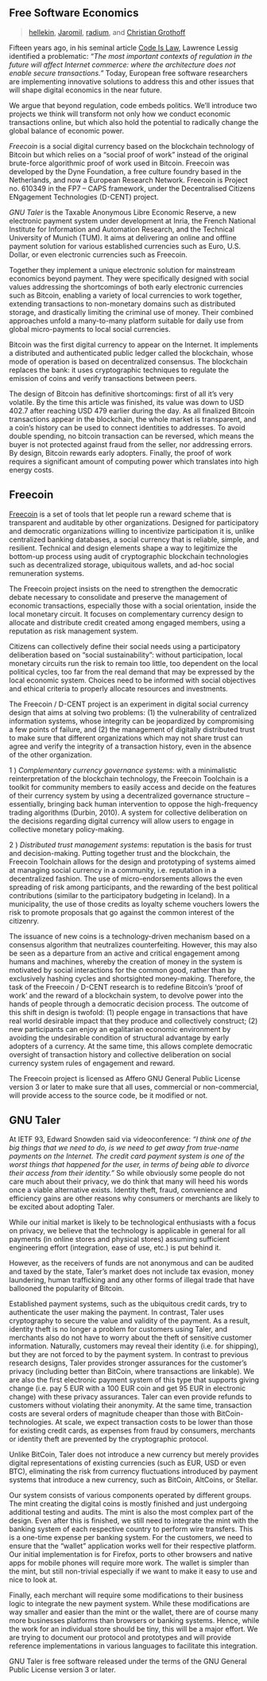 ## Free Software Economics

> [hellekin](../appendix/attributions.html#hellekin), [Jaromil](../appendix/attributions.html#jaromil), [radium](../appendix/attributions.html#radium), and [Christian Grothoff](../appendix/attributions.html#christian-grothoff)

Fifteen years ago, in his seminal article [Code Is Law][0], Lawrence Lessig identified a problematic: _“The most important contexts of regulation in the future will affect Internet commerce: where the architecture does not enable secure transactions.”_ Today, European free software researchers are implementing innovative solutions to address this and other issues that will shape digital economics in the near future.

We argue that beyond regulation, code embeds politics. We’ll introduce two projects we think will transform not only how we conduct economic transactions online, but which also hold the potential to radically change the global balance of economic power.

_Freecoin_ is a social digital currency based on the blockchain technology of Bitcoin but which relies on a “social proof of work” instead of the original brute-force algorithmic proof of work used in Bitcoin. Freecoin was developed by the Dyne Foundation, a free culture foundry based in the Netherlands, and now a European Research Network. Freecoin is Project no. 610349 in the FP7 – CAPS framework, under the Decentralised Citizens ENgagement Technologies (D-CENT) project.

_GNU Taler_ is the Taxable Anonymous Libre Economic Reserve, a new electronic payment system under development at Inria, the French National Institute for Information and Automation Research, and the Technical University of Munich (TUM). It aims at delivering an online and offline payment solution for various established currencies such as Euro, U.S. Dollar, or even electronic currencies such as Freecoin.

Together they implement a unique electronic solution for mainstream economics beyond payment. They were specifically designed with social values addressing the shortcomings of both early electronic currencies such as Bitcoin, enabling a variety of local currencies to work together, extending transactions to non-monetary domains such as distributed storage, and drastically limiting the criminal use of money. Their combined approaches unfold a many-to-many platform suitable for daily use from global micro-payments to local social currencies.

Bitcoin was the first digital currency to appear on the Internet. It implements a distributed and authenticated public ledger called the blockchain, whose mode of operation is based on decentralized consensus. The blockchain replaces the bank: it uses cryptographic techniques to regulate the emission of coins and verify transactions between peers.

The design of Bitcoin has definitive shortcomings: first of all it’s very volatile. By the time this article was finished, its value was down to USD 402.7 after reaching USD 479 earlier during the day. As all finalized Bitcoin transactions appear in the blockchain, the whole market is transparent, and a coin’s history can be used to connect identities to addresses. To avoid double spending, no bitcoin transaction can be reversed, which means the buyer is not protected against fraud from the seller, nor addressing errors. By design, Bitcoin rewards early adopters. Finally, the proof of work requires a significant amount of computing power which translates into high energy costs.

## Freecoin

[Freecoin][1] is a set of tools that let people run a reward scheme that is transparent and auditable by other organizations. Designed for participatory and democratic organizations willing to incentivize participation it is, unlike centralized banking databases, a social currency that is reliable, simple, and resilient. Technical and design elements shape a way to legitimize the bottom-up process using audit of cryptographic blockchain technologies such as decentralized storage, ubiquitous wallets, and ad-hoc social remuneration systems.

The Freecoin project insists on the need to strengthen the democratic debate necessary to consolidate and preserve the management of economic transactions, especially those with a social orientation, inside the local monetary circuit. It focuses on complementary currency design to allocate and distribute credit created among engaged members, using a reputation as risk management system.

Citizens can collectively define their social needs using a participatory deliberation based on “social sustainability”: without participation, local monetary circuits run the risk to remain too little, too dependent on the local political cycles, too far from the real demand that may be expressed by the local economic system. Choices need to be informed with social objectives and ethical criteria to properly allocate resources and investments.

The Freecoin / D-CENT project is an experiment in digital social currency design that aims at solving two problems: (1) the vulnerability of centralized information systems, whose integrity can be jeopardized by compromising a few points of failure, and (2) the management of digitally distributed trust to make sure that different organizations which may not share trust can agree and verify the integrity of a transaction history, even in the absence of the other organization.

1 ) _Complementary currency governance systems_: with a minimalistic reinterpretation of the blockchain technology, the Freecoin Toolchain is a toolkit for community members to easily access and decide on the features of their currency system by using a decentralized governance structure – essentially, bringing back human intervention to oppose the high-frequency trading algorithms (Durbin, 2010). A system for collective deliberation on the decisions regarding digital currency will allow users to engage in collective monetary policy-making.

2 ) _Distributed trust management systems_: reputation is the basis for trust and decision-making. Putting together trust and the blockchain, the Freecoin Toolchain allows for the design and prototyping of systems aimed at managing social currency in a community, i.e. reputation in a decentralized fashion. The use of micro-endorsements allows the even spreading of risk among participants, and the rewarding of the best political contributions (similar to the participatory budgeting in Iceland). In a municipality, the use of those credits as loyalty scheme vouchers lowers the risk to promote proposals that go against the common interest of the citizenry.

The issuance of new coins is a technology-driven mechanism based on a consensus algorithm that neutralizes counterfeiting. However, this may also be seen as a departure from an active and critical engagement among humans and machines, whereby the creation of money in the system is motivated by social interactions for the common good, rather than by exclusively hashing cycles and shortsighted money-making. Therefore, the task of the Freecoin / D-CENT research is to redefine Bitcoin’s ‘proof of work’ and the reward of a blockchain system, to devolve power into the hands of people through a democratic decision process. The outcome of this shift in design is twofold: (1) people engage in transactions that have real world desirable impact that they produce and collectively construct; (2) new participants can enjoy an egalitarian economic environment by avoiding the undesirable condition of structural advantage by early adopters of a currency. At the same time, this allows complete democratic oversight of transaction history and collective deliberation on social currency system rules of engagement and reward.

The Freecoin project is licensed as Affero GNU General Public License version 3 or later to make sure that all uses, commercial or non-commercial, will provide access to the source code, be it modified or not.

## GNU Taler

At IETF 93, Edward Snowden said via videoconference: _“I think one of the big things that we need to do, is we need to get away from true-name payments on the Internet. The credit card payment system is one of the worst things that happened for the user, in terms of being able to divorce their access from their identity.”_ So while obviously some people do not care much about their privacy, we do think that many will heed his words once a viable alternative exists. Identity theft, fraud, convenience and efficiency gains are other reasons why consumers or merchants are likely to be excited about adopting Taler.

While our initial market is likely to be technological enthusiasts with a focus on privacy, we believe that the technology is applicable in general for all payments (in online stores and physical stores) assuming sufficient engineering effort (integration, ease of use, etc.) is put behind it.

However, as the receivers of funds are not anonymous and can be audited and taxed by the state, Taler’s market does not include tax evasion, money laundering, human trafficking and any other forms of illegal trade that have ballooned the popularity of Bitcoin.

Established payment systems, such as the ubiquitous credit cards, try to authenticate the user making the payment. In contrast, Taler uses cryptography to secure the value and validity of the payment. As a result, identity theft is no longer a problem for customers using Taler, and merchants also do not have to worry about the theft of sensitive customer information. Naturally, customers may reveal their identity (i.e. for shipping), but they are not forced to by the payment system. In contrast to previous research designs, Taler provides stronger assurances for the customer’s privacy (including better than BitCoin, where transactions are linkable). We are also the first electronic payment system of this type that supports giving change (i.e. pay 5 EUR with a 100 EUR coin and get 95 EUR in electronic change) with these privacy assurances. Taler can even provide refunds to customers without violating their anonymity. At the same time, transaction costs are several orders of magnitude cheaper than those with BitCoin-technologies. At scale, we expect transaction costs to be lower than those for existing credit cards, as expenses from fraud by consumers, merchants or identity theft are prevented by the cryptographic protocol.

Unlike BitCoin, Taler does not introduce a new currency but merely provides digital representations of existing currencies (such as EUR, USD or even BTC), eliminating the risk from currency fluctuations introduced by payment systems that introduce a new currency, such as BitCoin, AltCoins, or Stellar.

Our system consists of various components operated by different groups. The mint creating the digital coins is mostly finished and just undergoing additional testing and audits. The mint is also the most complex part of the design. Even after this is finished, we still need to integrate the mint with the banking system of each respective country to perform wire transfers. This is a one-time expense per banking system. For the customers, we need to ensure that the “wallet” application works well for their respective platform. Our initial implementation is for Firefox, ports to other browsers and native apps for mobile phones will require more work. The wallet is simpler than the mint, but still non-trivial especially if we want to make it easy to use and nice to look at.

Finally, each merchant will require some modifications to their business logic to integrate the new payment system. While these modifications are way smaller and easier than the mint or the wallet, there are of course many more businesses platforms than browsers or banking systems. Hence, while the work for an individual store should be tiny, this will be a major effort. We are trying to document our protocol and prototypes and will provide reference implementations in various languages to facilitate this integration.

GNU Taler is free software released under the terms of the GNU General Public License version 3 or later.

[0]: http://harvardmagazine.com/2000/01/code-is-law-html
[1]: http://freecoin.ch/
[2]: https://taler.net/
